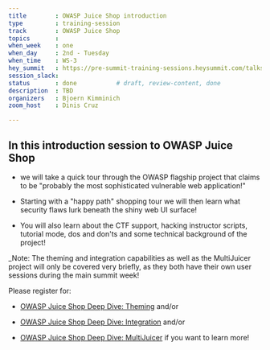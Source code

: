 ```yaml
---
title        : OWASP Juice Shop introduction 
type         : training-session
track        : OWASP Juice Shop
topics       : 
when_week    : one
when_day     : 2nd - Tuesday
when_time    : WS-3
hey_summit   : https://pre-summit-training-sessions.heysummit.com/talks/owasp-juice-shop/
session_slack:
status       : done           # draft, review-content, done
description  : TBD
organizers   : Bjoern Kimminich
zoom_host    : Dinis Cruz

---
```



## In this **introduction session to OWASP Juice Shop**

- we will take a quick tour through the OWASP flagship project that claims to be "probably the most sophisticated vulnerable web application!"

- Starting with a "happy path" shopping tour we will then learn what security flaws lurk beneath the shiny web UI surface! 
- You will also learn about the CTF support, hacking instructor scripts, tutorial mode, dos and don'ts and some technical background of the project!

_Note: The theming and integration capabilities as well as the MultiJuicer project will only be covered very briefly, as they both have their own user sessions during the main summit week! 

Please register for:

- [OWASP Juice Shop Deep Dive: Theming](https://open-security-summit-2020.heysummit.com/talks/owasp-juice-shop-deep-dive-theming-1/) and/or

- [OWASP Juice Shop Deep Dive: Integration](https://open-security-summit-2020.heysummit.com/talks/owasp-juice-shop-deep-dive-integration/)  and/or 

- [OWASP Juice Shop Deep Dive: MultiJuicer](https://open-security-summit-2020.heysummit.com/talks/owasp-juice-shop-deep-dive-multijuicer/) if you want to learn more!
